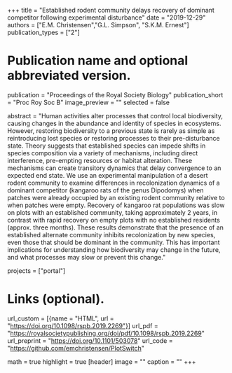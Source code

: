+++
title = "Established rodent community delays recovery of dominant competitor following experimental disturbance"
date = "2019-12-29"
authors = ["E.M. Christensen","G.L. Simpson", "S.K.M. Ernest"]
publication_types = ["2"]

# Publication name and optional abbreviated version.
publication = "Proceedings of the Royal Society Biology"
publication_short = "Proc Roy Soc B"
image_preview = ""
selected = false

abstract = "Human activities alter processes that control local biodiversity, causing changes in the abundance and identity of species in ecosystems. However, restoring biodiversity to a previous state is rarely as simple as reintroducing lost species or restoring processes to their pre-disturbance state. Theory suggests that established species can impede shifts in species composition via a variety of mechanisms, including direct interference, pre-empting resources or habitat alteration. These mechanisms can create transitory dynamics that delay convergence to an expected end state. We use an experimental manipulation of a desert rodent community to examine differences in recolonization dynamics of a dominant competitor (kangaroo rats of the genus Dipodomys) when patches were already occupied by an existing rodent community relative to when patches were empty. Recovery of kangaroo rat populations was slow on plots with an established community, taking approximately 2 years, in contrast with rapid recovery on empty plots with no established residents (approx. three months). These results demonstrate that the presence of an established alternate community inhibits recolonization by new species, even those that should be dominant in the community. This has important implications for understanding how biodiversity may change in the future, and what processes may slow or prevent this change."

projects = ["portal"]

# Links (optional).
url_custom = [{name = "HTML", url = "https://doi.org/10.1098/rspb.2019.2269"}]
url_pdf = "https://royalsocietypublishing.org/doi/pdf/10.1098/rspb.2019.2269"
url_preprint = "https://doi.org/10.1101/503078"
url_code = "https://github.com/emchristensen/PlotSwitch"

math = true
highlight = true
[header]
image = ""
caption = ""
+++

